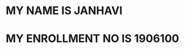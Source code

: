 <!DOCTYPE html>
<html>
<body>
<!-- Global site tag (gtag.js) - Google Analytics -->
<script async src="https://www.googletagmanager.com/gtag/js?id=G-L9ZFZTJHHR"></script>
<script>
  window.dataLayer = window.dataLayer || [];
  function gtag(){dataLayer.push(arguments);}
  gtag('js', new Date());

  gtag('config', 'G-L9ZFZTJHHR');
</script>
  <h1>MY NAME IS JANHAVI</h1>
  <h1>MY ENROLLMENT NO IS 1906100</h1>
  </body>
</html>
